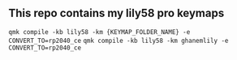 ## This repo contains my lily58 pro keymaps

`qmk compile -kb lily58 -km {KEYMAP_FOLDER_NAME} -e CONVERT_TO=rp2040_ce`
`qmk compile -kb lily58 -km ghanemlily -e CONVERT_TO=rp2040_ce`
